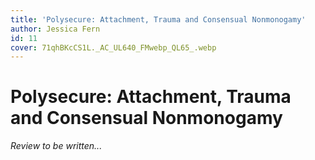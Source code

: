 ```yaml
---
title: 'Polysecure: Attachment, Trauma and Consensual Nonmonogamy'
author: Jessica Fern
id: 11
cover: 71qhBKcCS1L._AC_UL640_FMwebp_QL65_.webp
---
```

# Polysecure: Attachment, Trauma and Consensual Nonmonogamy

*Review to be written...*
